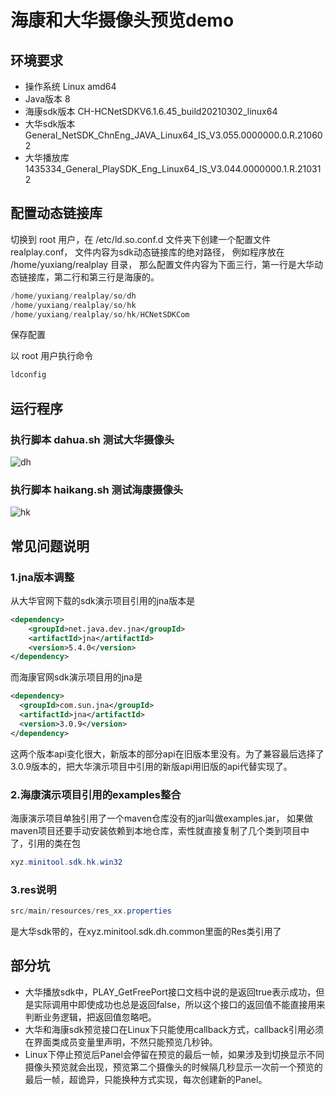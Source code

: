 # 海康和大华摄像头预览demo

## 环境要求
- 操作系统 Linux amd64 
- Java版本   8
- 海康sdk版本  CH-HCNetSDKV6.1.6.45_build20210302_linux64
- 大华sdk版本  General_NetSDK_ChnEng_JAVA_Linux64_IS_V3.055.0000000.0.R.210602
- 大华播放库   1435334_General_PlaySDK_Eng_Linux64_IS_V3.044.0000000.1.R.210312

## 配置动态链接库

切换到 root 用户，在 /etc/ld.so.conf.d 文件夹下创建一个配置文件 realplay.conf，
文件内容为sdk动态链接库的绝对路径，
例如程序放在 /home/yuxiang/realplay 目录，
那么配置文件内容为下面三行，第一行是大华动态链接库，第二行和第三行是海康的。

```java
/home/yuxiang/realplay/so/dh
/home/yuxiang/realplay/so/hk
/home/yuxiang/realplay/so/hk/HCNetSDKCom
```

保存配置

以 root 用户执行命令

```java
ldconfig
```

## 运行程序

### 执行脚本 dahua.sh 测试大华摄像头

![dh](http://img.minitool.xyz/github/dh.jpg)

### 执行脚本 haikang.sh 测试海康摄像头

![hk](http://img.minitool.xyz/github/hk.jpg)

## 常见问题说明
### 1.jna版本调整
从大华官网下载的sdk演示项目引用的jna版本是
```xml
<dependency>
    <groupId>net.java.dev.jna</groupId>
    <artifactId>jna</artifactId>
    <version>5.4.0</version>
</dependency>
```
而海康官网sdk演示项目用的jna是

```xml
<dependency>
  <groupId>com.sun.jna</groupId>
  <artifactId>jna</artifactId>
  <version>3.0.9</version>
</dependency>
```

这两个版本api变化很大，新版本的部分api在旧版本里没有。为了兼容最后选择了3.0.9版本的，把大华演示项目中引用的新版api用旧版的api代替实现了。

### 2.海康演示项目引用的examples整合
海康演示项目单独引用了一个maven仓库没有的jar叫做examples.jar，
如果做maven项目还要手动安装依赖到本地仓库，索性就直接复制了几个类到项目中了，引用的类在包
```java
xyz.minitool.sdk.hk.win32
```

### 3.res说明
```java
src/main/resources/res_xx.properties
```
是大华sdk带的，在xyz.minitool.sdk.dh.common里面的Res类引用了

## 部分坑
- 大华播放sdk中，PLAY_GetFreePort接口文档中说的是返回true表示成功，但是实际调用中即使成功也总是返回false，所以这个接口的返回值不能直接用来判断业务逻辑，把返回值忽略吧。
- 大华和海康sdk预览接口在Linux下只能使用callback方式，callback引用必须在界面类成员变量里声明，不然只能预览几秒钟。
- Linux下停止预览后Panel会停留在预览的最后一帧，如果涉及到切换显示不同摄像头预览就会出现，预览第二个摄像头的时候隔几秒显示一次前一个预览的最后一帧，超诡异，只能换种方式实现，每次创建新的Panel。


